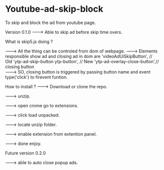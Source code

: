 # Youtube-ad-skip-block
To skip and block the ad from youtube page.


Version 0.1.0
---> Able to skip ad before skip time overs.

What is skip5.js doing ?

---> All the thing can be controled from dom of webpage.
---> Elements responsible show ad and closing ad in dom are 
    'videoAdUiSkipButton', // Old
    'ytp-ad-skip-button ytp-button', // New
    'ytp-ad-overlay-close-button',// closing button   
---> SO, closing button is triggered by passing button name and event type('click') to firevent funtion.

How to install ?
---> Download or clone the repo.

---> unzip.

---> open crome go to extensions.

---> click load unpacked.

---> locate unzip folder.

---> enable extension from extention panel.

---> done enjoy.


Future version 0.2.0

---> able to auto close popup ads.


